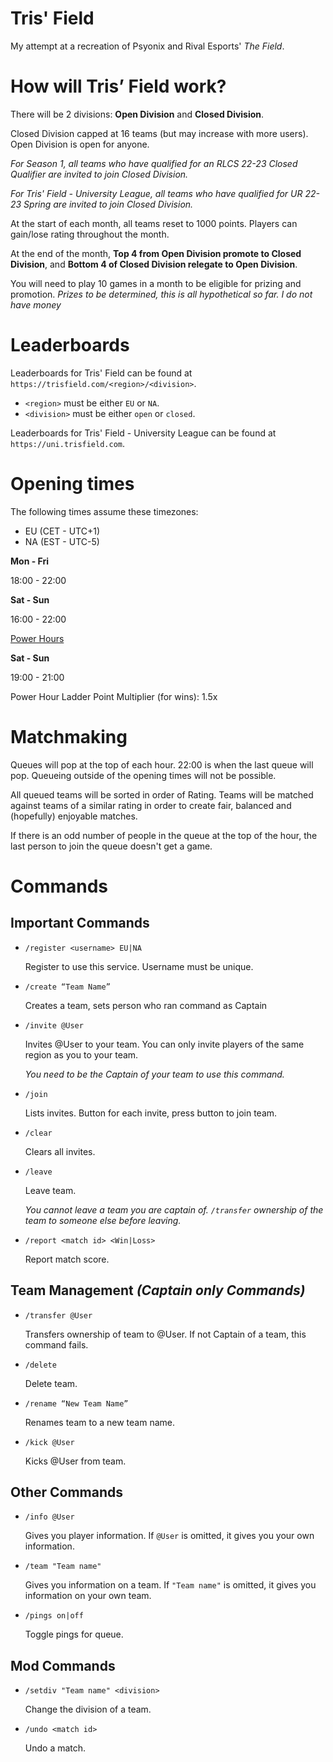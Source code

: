 # Tris' Field
My attempt at a recreation of Psyonix and Rival Esports' *The Field*.

# How will Tris’ Field work?

There will be 2 divisions: **Open Division** and **Closed Division**.

Closed Division capped at 16 teams (but may increase with more users). Open Division is open for anyone.

*For Season 1, all teams who have qualified for an RLCS 22-23 Closed Qualifier are invited to join Closed Division.*

*For Tris' Field - University League, all teams who have qualified for UR 22-23 Spring are invited to join Closed Division.*

At the start of each month, all teams reset to 1000 points. Players can gain/lose rating throughout the month. 

At the end of the month, **Top 4 from Open Division promote to Closed Division**, and **Bottom 4 of Closed Division relegate to Open Division**.

You will need to play 10 games in a month to be eligible for prizing and promotion. *Prizes to be determined, this is all hypothetical so far. I do not have money*

# Leaderboards

Leaderboards for Tris' Field can be found at `https://trisfield.com/<region>/<division>`.

- `<region>` must be either `EU` or `NA`.
- `<division>` must be either `open` or `closed`.

Leaderboards for Tris' Field - University League can be found at `https://uni.trisfield.com`.

# Opening times

The following times assume these timezones:
 - EU (CET - UTC+1)
 - NA (EST - UTC-5)

**Mon - Fri**

18:00 - 22:00

**Sat - Sun**

16:00 - 22:00

<ins>Power Hours

**Sat - Sun** 

19:00 - 21:00

Power Hour Ladder Point Multiplier (for wins): 1.5x

# Matchmaking


Queues will pop at the top of each hour. 22:00 is when the last queue will pop. Queueing outside of the opening times will not be possible.

All queued teams will be sorted in order of Rating. Teams will be matched against teams of a similar rating in order to create fair, balanced and (hopefully) enjoyable matches.

If there is an odd number of people in the queue at the top of the hour, the last person to join the queue doesn't get a game.

# Commands

## Important Commands
- `/register <username> EU|NA`

  Register to use this service. Username must be unique.

- `/create “Team Name”`

    Creates a team, sets person who ran command as Captain

- `/invite @User`
	
    Invites @User to your team. You can only invite players of the same region as you to your team.

    *You need to be the Captain of your team to use this command.*

- `/join`
	
    Lists invites. Button for each invite, press button to join team.

- `/clear`

    Clears all invites.

- `/leave`

    Leave team.

    *You cannot leave a team you are captain of. `/transfer` ownership of the team to someone else before leaving.*


- `/report <match id> <Win|Loss>`
	
    Report match score. 

## Team Management *(Captain only Commands)*
- `/transfer @User`

    Transfers ownership of team to @User. If not Captain of a team, this command fails.

- `/delete`

    Delete team.

- `/rename “New Team Name”`
	
    Renames team to a new team name. 
   
- `/kick @User`

    Kicks @User from team. 
    
## Other Commands

- `/info @User`

    Gives you player information. If `@User` is omitted, it gives you your own information. 

- `/team "Team name"`

    Gives you information on a team. If `"Team name"` is omitted, it gives you information on your own team. 

- `/pings on|off`

    Toggle pings for queue.

## Mod Commands

- `/setdiv "Team name" <division>`

    Change the division of a team.

- `/undo <match id>`

    Undo a match.
